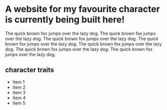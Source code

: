 # A website for my favourite character is currently being built here!

The quick brown fox jumps over the lazy dog. The quick brown fox jumps over the lazy dog. The quick brown fox jumps over the lazy dog. The quick brown fox jumps over the lazy dog. The quick brown fox jumps over the lazy dog. The quick brown fox jumps over the lazy dog. The quick brown fox jumps over the lazy dog.

## character traits
* Item 1
* Item 2
* Item 3
* Item 4
* Item 5

